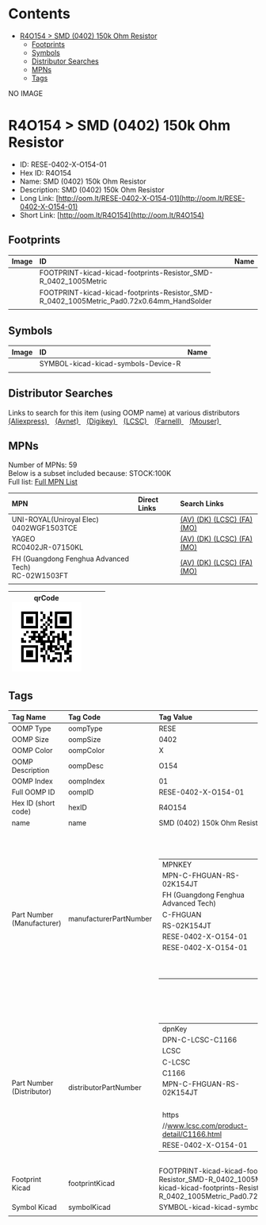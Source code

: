 



Contents
========

* [R4O154 > SMD (0402) 150k Ohm Resistor](#r4o154--smd-0402-150k-ohm-resistor)
	* [Footprints](#footprints)
	* [Symbols](#symbols)
	* [Distributor Searches](#distributor-searches)
	* [MPNs](#mpns)
	* [Tags](#tags)
  
NO IMAGE  
# R4O154 > SMD (0402) 150k Ohm Resistor

- ID: RESE-0402-X-O154-01
- Hex ID: R4O154
- Name: SMD (0402) 150k Ohm Resistor
- Description: SMD (0402) 150k Ohm Resistor
- Long Link: [http://oom.lt/RESE-0402-X-O154-01](http://oom.lt/RESE-0402-X-O154-01)
- Short Link: [http://oom.lt/R4O154](http://oom.lt/R4O154)

## Footprints
  

|Image|ID|Name|
| :--- | :--- | :--- |
||FOOTPRINT-kicad-kicad-footprints-Resistor_SMD-R_0402_1005Metric||
||FOOTPRINT-kicad-kicad-footprints-Resistor_SMD-R_0402_1005Metric_Pad0.72x0.64mm_HandSolder||
||||

## Symbols
  

|Image|ID|Name|
| :--- | :--- | :--- |
|![]()|SYMBOL-kicad-kicad-symbols-Device-R||
||||

## Distributor Searches
  
Links to search for this item (using OOMP name) at various distributors  
[(Aliexpress) ](https://www.aliexpress.com/wholesale?SearchText=1117SMD+0402+150k+Ohm+Resistor)&nbsp;&nbsp;&nbsp;[(Avnet) ](https://www.avnet.com/shop/us/search/SMD+0402+150k+Ohm+Resistor)&nbsp;&nbsp;&nbsp;[(Digikey) ](https://www.digikey.co.uk/en/products/result?s=SMD+0402+150k+Ohm+Resistor)&nbsp;&nbsp;&nbsp;[(LCSC) ](https://www.lcsc.com/search?q=SMD+0402+150k+Ohm+Resistor)&nbsp;&nbsp;&nbsp;[(Farnell) ](https://uk.farnell.com/search?st=SMD+0402+150k+Ohm+Resistor)&nbsp;&nbsp;&nbsp;[(Mouser) ](https://www.mouser.com/c/?q=SMD+0402+150k+Ohm+Resistor)&nbsp;&nbsp;&nbsp;
## MPNs
  
Number of MPNs: 59<br>Below is a subset included because: STOCK:100K <br>Full list: [Full MPN List](MPNLIST.md)  

|MPN|Direct Links|Search Links|
| :--- | :--- | :--- |
|UNI-ROYAL(Uniroyal Elec)<br>0402WGF1503TCE||[(AV) ](https://www.avnet.com/shop/us/search/0402WGF1503TCE)[(DK) ](https://www.digikey.co.uk/products/en?keywords=0402WGF1503TCE)[(LCSC) ](https://www.lcsc.com/search?q=0402WGF1503TCE)[(FA) ](https://uk.farnell.com/search?st=0402WGF1503TCE)[(MO) ](https://www.mouser.com/c/?q=0402WGF1503TCE)|
|YAGEO<br>RC0402JR-07150KL||[(AV) ](https://www.avnet.com/shop/us/search/RC0402JR-07150KL)[(DK) ](https://www.digikey.co.uk/products/en?keywords=RC0402JR-07150KL)[(LCSC) ](https://www.lcsc.com/search?q=RC0402JR-07150KL)[(FA) ](https://uk.farnell.com/search?st=RC0402JR-07150KL)[(MO) ](https://www.mouser.com/c/?q=RC0402JR-07150KL)|
|FH (Guangdong Fenghua Advanced Tech)<br>RC-02W1503FT||[(AV) ](https://www.avnet.com/shop/us/search/RC-02W1503FT)[(DK) ](https://www.digikey.co.uk/products/en?keywords=RC-02W1503FT)[(LCSC) ](https://www.lcsc.com/search?q=RC-02W1503FT)[(FA) ](https://uk.farnell.com/search?st=RC-02W1503FT)[(MO) ](https://www.mouser.com/c/?q=RC-02W1503FT)|
||||
  

|qrCode<br>[![](https://raw.githubusercontent.com/oomlout/oomlout_OOMP_parts_V2/main/RESE/0402/X/O154/01/qrCode_140.png)](https://github.com/oomlout/oomlout_OOMP_parts_V2/tree/main/RESE/0402/X/O154/01/qrCode.png)||||
| :---: | :---: | :---: | :---: |

## Tags
  

|Tag Name|Tag Code|Tag Value|
| :--- | :--- | :--- |
|OOMP Type|oompType|RESE|
|OOMP Size|oompSize|0402|
|OOMP Color|oompColor|X|
|OOMP Description|oompDesc|O154|
|OOMP Index|oompIndex|01|
|Full OOMP ID|oompID|RESE-0402-X-O154-01|
|Hex ID (short code)|hexID|R4O154|
|name|name|SMD (0402) 150k Ohm Resistor|
|Part Number (Manufacturer)|manufacturerPartNumber|<table><tr><td>MPNKEY</td></tr><tr><td> MPN-C-FHGUAN-RS-02K154JT</td><td> MANUFACTURER</td></tr><tr><td> FH (Guangdong Fenghua Advanced Tech)</td><td> MANUCODE</td></tr><tr><td> C-FHGUAN</td><td> MPN</td></tr><tr><td> RS-02K154JT</td><td> OOMPIDPARTIAL</td></tr><tr><td> RESE-0402-X-O154-01</td><td> OOMPID</td></tr><tr><td> RESE-0402-X-O154-01</td><td> LINK</td></tr><tr><td> </td><td> DESCRIPTION</td></tr><tr><td> </td><td> TAGS</td></tr><tr><td> </td></tr></table></td><td> <table><tr><td>MPNKEY</td></tr><tr><td> MPN-C-UNIROY-0402WGJ0154TCE</td><td> MANUFACTURER</td></tr><tr><td> UNI-ROYAL(Uniroyal Elec)</td><td> MANUCODE</td></tr><tr><td> C-UNIROY</td><td> MPN</td></tr><tr><td> 0402WGJ0154TCE</td><td> OOMPIDPARTIAL</td></tr><tr><td> RESE-0402-X-O154-01</td><td> OOMPID</td></tr><tr><td> RESE-0402-X-O154-01</td><td> LINK</td></tr><tr><td> </td><td> DESCRIPTION</td></tr><tr><td> </td><td> TAGS</td></tr><tr><td> STOCK</td></tr><tr><td>1K</td></tr></table></td><td> <table><tr><td>MPNKEY</td></tr><tr><td> MPN-C-UNIROY-0402WGF1503TCE</td><td> MANUFACTURER</td></tr><tr><td> UNI-ROYAL(Uniroyal Elec)</td><td> MANUCODE</td></tr><tr><td> C-UNIROY</td><td> MPN</td></tr><tr><td> 0402WGF1503TCE</td><td> OOMPIDPARTIAL</td></tr><tr><td> RESE-0402-X-O154-01</td><td> OOMPID</td></tr><tr><td> RESE-0402-X-O154-01</td><td> LINK</td></tr><tr><td> </td><td> DESCRIPTION</td></tr><tr><td> </td><td> TAGS</td></tr><tr><td> STOCK</td></tr><tr><td>100K</td></tr></table></td><td> <table><tr><td>MPNKEY</td></tr><tr><td> MPN-C-YAGEO-RC0402FR-07150KL</td><td> MANUFACTURER</td></tr><tr><td> YAGEO</td><td> MANUCODE</td></tr><tr><td> C-YAGEO</td><td> MPN</td></tr><tr><td> RC0402FR-07150KL</td><td> OOMPIDPARTIAL</td></tr><tr><td> RESE-0402-X-O154-01</td><td> OOMPID</td></tr><tr><td> RESE-0402-X-O154-01</td><td> LINK</td></tr><tr><td> </td><td> DESCRIPTION</td></tr><tr><td> </td><td> TAGS</td></tr><tr><td> STOCK</td></tr><tr><td>10K</td></tr></table></td><td> <table><tr><td>MPNKEY</td></tr><tr><td> MPN-C-LIZELE-CR0402FF1503G</td><td> MANUFACTURER</td></tr><tr><td> LIZ Elec</td><td> MANUCODE</td></tr><tr><td> C-LIZELE</td><td> MPN</td></tr><tr><td> CR0402FF1503G</td><td> OOMPIDPARTIAL</td></tr><tr><td> RESE-0402-X-O154-01</td><td> OOMPID</td></tr><tr><td> RESE-0402-X-O154-01</td><td> LINK</td></tr><tr><td> </td><td> DESCRIPTION</td></tr><tr><td> </td><td> TAGS</td></tr><tr><td> STOCK</td></tr><tr><td>1K</td></tr></table></td><td> <table><tr><td>MPNKEY</td></tr><tr><td> MPN-C-LIZELE-CR0402JF0154G</td><td> MANUFACTURER</td></tr><tr><td> LIZ Elec</td><td> MANUCODE</td></tr><tr><td> C-LIZELE</td><td> MPN</td></tr><tr><td> CR0402JF0154G</td><td> OOMPIDPARTIAL</td></tr><tr><td> RESE-0402-X-O154-01</td><td> OOMPID</td></tr><tr><td> RESE-0402-X-O154-01</td><td> LINK</td></tr><tr><td> </td><td> DESCRIPTION</td></tr><tr><td> </td><td> TAGS</td></tr><tr><td> STOCK</td></tr><tr><td>1K</td></tr></table></td><td> <table><tr><td>MPNKEY</td></tr><tr><td> MPN-C-RALEC-RTT021503FTH</td><td> MANUFACTURER</td></tr><tr><td> RALEC</td><td> MANUCODE</td></tr><tr><td> C-RALEC</td><td> MPN</td></tr><tr><td> RTT021503FTH</td><td> OOMPIDPARTIAL</td></tr><tr><td> RESE-0402-X-O154-01</td><td> OOMPID</td></tr><tr><td> RESE-0402-X-O154-01</td><td> LINK</td></tr><tr><td> </td><td> DESCRIPTION</td></tr><tr><td> </td><td> TAGS</td></tr><tr><td> STOCK</td></tr><tr><td>10K</td></tr></table></td><td> <table><tr><td>MPNKEY</td></tr><tr><td> MPN-C-RALEC-RTT02154JTH</td><td> MANUFACTURER</td></tr><tr><td> RALEC</td><td> MANUCODE</td></tr><tr><td> C-RALEC</td><td> MPN</td></tr><tr><td> RTT02154JTH</td><td> OOMPIDPARTIAL</td></tr><tr><td> RESE-0402-X-O154-01</td><td> OOMPID</td></tr><tr><td> RESE-0402-X-O154-01</td><td> LINK</td></tr><tr><td> </td><td> DESCRIPTION</td></tr><tr><td> </td><td> TAGS</td></tr><tr><td> </td></tr></table></td><td> <table><tr><td>MPNKEY</td></tr><tr><td> MPN-C-KOASPE-RK73B1ETTP154J</td><td> MANUFACTURER</td></tr><tr><td> KOA Speer Elec</td><td> MANUCODE</td></tr><tr><td> C-KOASPE</td><td> MPN</td></tr><tr><td> RK73B1ETTP154J</td><td> OOMPIDPARTIAL</td></tr><tr><td> RESE-0402-X-O154-01</td><td> OOMPID</td></tr><tr><td> RESE-0402-X-O154-01</td><td> LINK</td></tr><tr><td> </td><td> DESCRIPTION</td></tr><tr><td> </td><td> TAGS</td></tr><tr><td> </td></tr></table></td><td> <table><tr><td>MPNKEY</td></tr><tr><td> MPN-C-YAGEO-RC0402JR-07150KL</td><td> MANUFACTURER</td></tr><tr><td> YAGEO</td><td> MANUCODE</td></tr><tr><td> C-YAGEO</td><td> MPN</td></tr><tr><td> RC0402JR-07150KL</td><td> OOMPIDPARTIAL</td></tr><tr><td> RESE-0402-X-O154-01</td><td> OOMPID</td></tr><tr><td> RESE-0402-X-O154-01</td><td> LINK</td></tr><tr><td> </td><td> DESCRIPTION</td></tr><tr><td> </td><td> TAGS</td></tr><tr><td> STOCK</td></tr><tr><td>100K</td></tr></table></td><td> <table><tr><td>MPNKEY</td></tr><tr><td> MPN-C-YAGEO-AC0402FR-07150KL</td><td> MANUFACTURER</td></tr><tr><td> YAGEO</td><td> MANUCODE</td></tr><tr><td> C-YAGEO</td><td> MPN</td></tr><tr><td> AC0402FR-07150KL</td><td> OOMPIDPARTIAL</td></tr><tr><td> RESE-0402-X-O154-01</td><td> OOMPID</td></tr><tr><td> RESE-0402-X-O154-01</td><td> LINK</td></tr><tr><td> </td><td> DESCRIPTION</td></tr><tr><td> </td><td> TAGS</td></tr><tr><td> STOCK</td></tr><tr><td>10K</td></tr></table></td><td> <table><tr><td>MPNKEY</td></tr><tr><td> MPN-C-YAGEO-AF0402FR-07150KL</td><td> MANUFACTURER</td></tr><tr><td> YAGEO</td><td> MANUCODE</td></tr><tr><td> C-YAGEO</td><td> MPN</td></tr><tr><td> AF0402FR-07150KL</td><td> OOMPIDPARTIAL</td></tr><tr><td> RESE-0402-X-O154-01</td><td> OOMPID</td></tr><tr><td> RESE-0402-X-O154-01</td><td> LINK</td></tr><tr><td> </td><td> DESCRIPTION</td></tr><tr><td> </td><td> TAGS</td></tr><tr><td> STOCK</td></tr><tr><td>10K</td></tr></table></td><td> <table><tr><td>MPNKEY</td></tr><tr><td> MPN-C-YAGEO-AC0402JR-07150KL</td><td> MANUFACTURER</td></tr><tr><td> YAGEO</td><td> MANUCODE</td></tr><tr><td> C-YAGEO</td><td> MPN</td></tr><tr><td> AC0402JR-07150KL</td><td> OOMPIDPARTIAL</td></tr><tr><td> RESE-0402-X-O154-01</td><td> OOMPID</td></tr><tr><td> RESE-0402-X-O154-01</td><td> LINK</td></tr><tr><td> </td><td> DESCRIPTION</td></tr><tr><td> </td><td> TAGS</td></tr><tr><td> STOCK</td></tr><tr><td>1K</td></tr></table></td><td> <table><tr><td>MPNKEY</td></tr><tr><td> MPN-C-KOASPE-RK73H1ETTP1503F</td><td> MANUFACTURER</td></tr><tr><td> KOA Speer Elec</td><td> MANUCODE</td></tr><tr><td> C-KOASPE</td><td> MPN</td></tr><tr><td> RK73H1ETTP1503F</td><td> OOMPIDPARTIAL</td></tr><tr><td> RESE-0402-X-O154-01</td><td> OOMPID</td></tr><tr><td> RESE-0402-X-O154-01</td><td> LINK</td></tr><tr><td> </td><td> DESCRIPTION</td></tr><tr><td> </td><td> TAGS</td></tr><tr><td> </td></tr></table></td><td> <table><tr><td>MPNKEY</td></tr><tr><td> MPN-C-TAITEC-RM04JTN154</td><td> MANUFACTURER</td></tr><tr><td> TA-I Tech</td><td> MANUCODE</td></tr><tr><td> C-TAITEC</td><td> MPN</td></tr><tr><td> RM04JTN154</td><td> OOMPIDPARTIAL</td></tr><tr><td> RESE-0402-X-O154-01</td><td> OOMPID</td></tr><tr><td> RESE-0402-X-O154-01</td><td> LINK</td></tr><tr><td> </td><td> DESCRIPTION</td></tr><tr><td> </td><td> TAGS</td></tr><tr><td> </td></tr></table></td><td> <table><tr><td>MPNKEY</td></tr><tr><td> MPN-C-WALSIN-WR04X1503FTL</td><td> MANUFACTURER</td></tr><tr><td> Walsin Tech Corp</td><td> MANUCODE</td></tr><tr><td> C-WALSIN</td><td> MPN</td></tr><tr><td> WR04X1503FTL</td><td> OOMPIDPARTIAL</td></tr><tr><td> RESE-0402-X-O154-01</td><td> OOMPID</td></tr><tr><td> RESE-0402-X-O154-01</td><td> LINK</td></tr><tr><td> </td><td> DESCRIPTION</td></tr><tr><td> </td><td> TAGS</td></tr><tr><td> STOCK</td></tr><tr><td>1K</td></tr></table></td><td> <table><tr><td>MPNKEY</td></tr><tr><td> MPN-C-HKRHON-RCT02150KJLF</td><td> MANUFACTURER</td></tr><tr><td> HKR(Hong Kong Resistors)</td><td> MANUCODE</td></tr><tr><td> C-HKRHON</td><td> MPN</td></tr><tr><td> RCT02150KJLF</td><td> OOMPIDPARTIAL</td></tr><tr><td> RESE-0402-X-O154-01</td><td> OOMPID</td></tr><tr><td> RESE-0402-X-O154-01</td><td> LINK</td></tr><tr><td> </td><td> DESCRIPTION</td></tr><tr><td> </td><td> TAGS</td></tr><tr><td> STOCK</td></tr><tr><td>10K</td></tr></table></td><td> <table><tr><td>MPNKEY</td></tr><tr><td> MPN-C-EVEROH-QR0402J150KQ10Z</td><td> MANUFACTURER</td></tr><tr><td> Ever Ohms Tech</td><td> MANUCODE</td></tr><tr><td> C-EVEROH</td><td> MPN</td></tr><tr><td> QR0402J150KQ10Z</td><td> OOMPIDPARTIAL</td></tr><tr><td> RESE-0402-X-O154-01</td><td> OOMPID</td></tr><tr><td> RESE-0402-X-O154-01</td><td> LINK</td></tr><tr><td> </td><td> DESCRIPTION</td></tr><tr><td> </td><td> TAGS</td></tr><tr><td> STOCK</td></tr><tr><td>1K</td></tr></table></td><td> <table><tr><td>MPNKEY</td></tr><tr><td> MPN-C-BOURNS-CR0402-JW-154GLF</td><td> MANUFACTURER</td></tr><tr><td> BOURNS</td><td> MANUCODE</td></tr><tr><td> C-BOURNS</td><td> MPN</td></tr><tr><td> CR0402-JW-154GLF</td><td> OOMPIDPARTIAL</td></tr><tr><td> RESE-0402-X-O154-01</td><td> OOMPID</td></tr><tr><td> RESE-0402-X-O154-01</td><td> LINK</td></tr><tr><td> </td><td> DESCRIPTION</td></tr><tr><td> </td><td> TAGS</td></tr><tr><td> </td></tr></table></td><td> <table><tr><td>MPNKEY</td></tr><tr><td> MPN-C-TAITEC-RMS04FT1503</td><td> MANUFACTURER</td></tr><tr><td> TA-I Tech</td><td> MANUCODE</td></tr><tr><td> C-TAITEC</td><td> MPN</td></tr><tr><td> RMS04FT1503</td><td> OOMPIDPARTIAL</td></tr><tr><td> RESE-0402-X-O154-01</td><td> OOMPID</td></tr><tr><td> RESE-0402-X-O154-01</td><td> LINK</td></tr><tr><td> </td><td> DESCRIPTION</td></tr><tr><td> </td><td> TAGS</td></tr><tr><td> STOCK</td></tr><tr><td>10K</td></tr></table></td><td> <table><tr><td>MPNKEY</td></tr><tr><td> MPN-C-ROHMSE-MCR01MZPF1503</td><td> MANUFACTURER</td></tr><tr><td> ROHM Semicon</td><td> MANUCODE</td></tr><tr><td> C-ROHMSE</td><td> MPN</td></tr><tr><td> MCR01MZPF1503</td><td> OOMPIDPARTIAL</td></tr><tr><td> RESE-0402-X-O154-01</td><td> OOMPID</td></tr><tr><td> RESE-0402-X-O154-01</td><td> LINK</td></tr><tr><td> </td><td> DESCRIPTION</td></tr><tr><td> </td><td> TAGS</td></tr><tr><td> </td></tr></table></td><td> <table><tr><td>MPNKEY</td></tr><tr><td> MPN-C-FHGUAN-RC-02W154JT</td><td> MANUFACTURER</td></tr><tr><td> FH (Guangdong Fenghua Advanced Tech)</td><td> MANUCODE</td></tr><tr><td> C-FHGUAN</td><td> MPN</td></tr><tr><td> RC-02W154JT</td><td> OOMPIDPARTIAL</td></tr><tr><td> RESE-0402-X-O154-01</td><td> OOMPID</td></tr><tr><td> RESE-0402-X-O154-01</td><td> LINK</td></tr><tr><td> </td><td> DESCRIPTION</td></tr><tr><td> </td><td> TAGS</td></tr><tr><td> STOCK</td></tr><tr><td>1K</td></tr></table></td><td> <table><tr><td>MPNKEY</td></tr><tr><td> MPN-C-VIKING-ARG02FTC1503</td><td> MANUFACTURER</td></tr><tr><td> Viking Tech</td><td> MANUCODE</td></tr><tr><td> C-VIKING</td><td> MPN</td></tr><tr><td> ARG02FTC1503</td><td> OOMPIDPARTIAL</td></tr><tr><td> RESE-0402-X-O154-01</td><td> OOMPID</td></tr><tr><td> RESE-0402-X-O154-01</td><td> LINK</td></tr><tr><td> </td><td> DESCRIPTION</td></tr><tr><td> </td><td> TAGS</td></tr><tr><td> STOCK</td></tr><tr><td>1K</td></tr></table></td><td> <table><tr><td>MPNKEY</td></tr><tr><td> MPN-C-FHGUAN-RC-02W1503FT</td><td> MANUFACTURER</td></tr><tr><td> FH (Guangdong Fenghua Advanced Tech)</td><td> MANUCODE</td></tr><tr><td> C-FHGUAN</td><td> MPN</td></tr><tr><td> RC-02W1503FT</td><td> OOMPIDPARTIAL</td></tr><tr><td> RESE-0402-X-O154-01</td><td> OOMPID</td></tr><tr><td> RESE-0402-X-O154-01</td><td> LINK</td></tr><tr><td> </td><td> DESCRIPTION</td></tr><tr><td> </td><td> TAGS</td></tr><tr><td> STOCK</td></tr><tr><td>100K</td></tr></table></td><td> <table><tr><td>MPNKEY</td></tr><tr><td> MPN-C-FHGUAN-RC-02K154JT</td><td> MANUFACTURER</td></tr><tr><td> FH (Guangdong Fenghua Advanced Tech)</td><td> MANUCODE</td></tr><tr><td> C-FHGUAN</td><td> MPN</td></tr><tr><td> RC-02K154JT</td><td> OOMPIDPARTIAL</td></tr><tr><td> RESE-0402-X-O154-01</td><td> OOMPID</td></tr><tr><td> RESE-0402-X-O154-01</td><td> LINK</td></tr><tr><td> </td><td> DESCRIPTION</td></tr><tr><td> </td><td> TAGS</td></tr><tr><td> </td></tr></table></td><td> <table><tr><td>MPNKEY</td></tr><tr><td> MPN-C-VIKING-AR02DTD1503</td><td> MANUFACTURER</td></tr><tr><td> Viking Tech</td><td> MANUCODE</td></tr><tr><td> C-VIKING</td><td> MPN</td></tr><tr><td> AR02DTD1503</td><td> OOMPIDPARTIAL</td></tr><tr><td> RESE-0402-X-O154-01</td><td> OOMPID</td></tr><tr><td> RESE-0402-X-O154-01</td><td> LINK</td></tr><tr><td> </td><td> DESCRIPTION</td></tr><tr><td> </td><td> TAGS</td></tr><tr><td> </td></tr></table></td><td> <table><tr><td>MPNKEY</td></tr><tr><td> MPN-C-VIKING-AR02DTC1503</td><td> MANUFACTURER</td></tr><tr><td> Viking Tech</td><td> MANUCODE</td></tr><tr><td> C-VIKING</td><td> MPN</td></tr><tr><td> AR02DTC1503</td><td> OOMPIDPARTIAL</td></tr><tr><td> RESE-0402-X-O154-01</td><td> OOMPID</td></tr><tr><td> RESE-0402-X-O154-01</td><td> LINK</td></tr><tr><td> </td><td> DESCRIPTION</td></tr><tr><td> </td><td> TAGS</td></tr><tr><td> STOCK</td></tr><tr><td>1K</td></tr></table></td><td> <table><tr><td>MPNKEY</td></tr><tr><td> MPN-C-VIKING-AR02BTD1503</td><td> MANUFACTURER</td></tr><tr><td> Viking Tech</td><td> MANUCODE</td></tr><tr><td> C-VIKING</td><td> MPN</td></tr><tr><td> AR02BTD1503</td><td> OOMPIDPARTIAL</td></tr><tr><td> RESE-0402-X-O154-01</td><td> OOMPID</td></tr><tr><td> RESE-0402-X-O154-01</td><td> LINK</td></tr><tr><td> </td><td> DESCRIPTION</td></tr><tr><td> </td><td> TAGS</td></tr><tr><td> </td></tr></table></td><td> <table><tr><td>MPNKEY</td></tr><tr><td> MPN-C-VIKING-AR02BTC1503</td><td> MANUFACTURER</td></tr><tr><td> Viking Tech</td><td> MANUCODE</td></tr><tr><td> C-VIKING</td><td> MPN</td></tr><tr><td> AR02BTC1503</td><td> OOMPIDPARTIAL</td></tr><tr><td> RESE-0402-X-O154-01</td><td> OOMPID</td></tr><tr><td> RESE-0402-X-O154-01</td><td> LINK</td></tr><tr><td> </td><td> DESCRIPTION</td></tr><tr><td> </td><td> TAGS</td></tr><tr><td> STOCK</td></tr><tr><td>1K</td></tr></table></td><td> <table><tr><td>MPNKEY</td></tr><tr><td> MPN-C-KAMAYA-RMC10-154JTH</td><td> MANUFACTURER</td></tr><tr><td> KAMAYA</td><td> MANUCODE</td></tr><tr><td> C-KAMAYA</td><td> MPN</td></tr><tr><td> RMC10-154JTH</td><td> OOMPIDPARTIAL</td></tr><tr><td> RESE-0402-X-O154-01</td><td> OOMPID</td></tr><tr><td> RESE-0402-X-O154-01</td><td> LINK</td></tr><tr><td> </td><td> DESCRIPTION</td></tr><tr><td> </td><td> TAGS</td></tr><tr><td> </td></tr></table></td><td> <table><tr><td>MPNKEY</td></tr><tr><td> MPN-C-TYOHM-RMC0402150K1%N</td><td> MANUFACTURER</td></tr><tr><td> TyoHM</td><td> MANUCODE</td></tr><tr><td> C-TYOHM</td><td> MPN</td></tr><tr><td> RMC0402150K1%N</td><td> OOMPIDPARTIAL</td></tr><tr><td> RESE-0402-X-O154-01</td><td> OOMPID</td></tr><tr><td> RESE-0402-X-O154-01</td><td> LINK</td></tr><tr><td> </td><td> DESCRIPTION</td></tr><tr><td> </td><td> TAGS</td></tr><tr><td> STOCK</td></tr><tr><td>1K</td></tr></table></td><td> <table><tr><td>MPNKEY</td></tr><tr><td> MPN-C-YAGEO-RC0402DR-07150KL</td><td> MANUFACTURER</td></tr><tr><td> YAGEO</td><td> MANUCODE</td></tr><tr><td> C-YAGEO</td><td> MPN</td></tr><tr><td> RC0402DR-07150KL</td><td> OOMPIDPARTIAL</td></tr><tr><td> RESE-0402-X-O154-01</td><td> OOMPID</td></tr><tr><td> RESE-0402-X-O154-01</td><td> LINK</td></tr><tr><td> </td><td> DESCRIPTION</td></tr><tr><td> </td><td> TAGS</td></tr><tr><td> </td></tr></table></td><td> <table><tr><td>MPNKEY</td></tr><tr><td> MPN-C-RESIST-AECR0402F150KK9</td><td> MANUFACTURER</td></tr><tr><td> Resistor.Today</td><td> MANUCODE</td></tr><tr><td> C-RESIST</td><td> MPN</td></tr><tr><td> AECR0402F150KK9</td><td> OOMPIDPARTIAL</td></tr><tr><td> RESE-0402-X-O154-01</td><td> OOMPID</td></tr><tr><td> RESE-0402-X-O154-01</td><td> LINK</td></tr><tr><td> </td><td> DESCRIPTION</td></tr><tr><td> </td><td> TAGS</td></tr><tr><td> STOCK</td></tr><tr><td>1K</td></tr></table></td><td> <table><tr><td>MPNKEY</td></tr><tr><td> MPN-C-TAITEC-RM04FTN1503</td><td> MANUFACTURER</td></tr><tr><td> TA-I Tech</td><td> MANUCODE</td></tr><tr><td> C-TAITEC</td><td> MPN</td></tr><tr><td> RM04FTN1503</td><td> OOMPIDPARTIAL</td></tr><tr><td> RESE-0402-X-O154-01</td><td> OOMPID</td></tr><tr><td> RESE-0402-X-O154-01</td><td> LINK</td></tr><tr><td> </td><td> DESCRIPTION</td></tr><tr><td> </td><td> TAGS</td></tr><tr><td> STOCK</td></tr><tr><td>10K</td></tr></table></td><td> <table><tr><td>MPNKEY</td></tr><tr><td> MPN-C-RESIST-HPCR0402F150KK9</td><td> MANUFACTURER</td></tr><tr><td> Resistor.Today</td><td> MANUCODE</td></tr><tr><td> C-RESIST</td><td> MPN</td></tr><tr><td> HPCR0402F150KK9</td><td> OOMPIDPARTIAL</td></tr><tr><td> RESE-0402-X-O154-01</td><td> OOMPID</td></tr><tr><td> RESE-0402-X-O154-01</td><td> LINK</td></tr><tr><td> </td><td> DESCRIPTION</td></tr><tr><td> </td><td> TAGS</td></tr><tr><td> STOCK</td></tr><tr><td>1K</td></tr></table></td><td> <table><tr><td>MPNKEY</td></tr><tr><td> MPN-C-WALSIN-WR04X154JTL</td><td> MANUFACTURER</td></tr><tr><td> Walsin Tech Corp</td><td> MANUCODE</td></tr><tr><td> C-WALSIN</td><td> MPN</td></tr><tr><td> WR04X154JTL</td><td> OOMPIDPARTIAL</td></tr><tr><td> RESE-0402-X-O154-01</td><td> OOMPID</td></tr><tr><td> RESE-0402-X-O154-01</td><td> LINK</td></tr><tr><td> </td><td> DESCRIPTION</td></tr><tr><td> </td><td> TAGS</td></tr><tr><td> STOCK</td></tr><tr><td>10K</td></tr></table></td><td> <table><tr><td>MPNKEY</td></tr><tr><td> MPN-C-PANASO-ERJ2GEJ154X</td><td> MANUFACTURER</td></tr><tr><td> PANASONIC</td><td> MANUCODE</td></tr><tr><td> C-PANASO</td><td> MPN</td></tr><tr><td> ERJ2GEJ154X</td><td> OOMPIDPARTIAL</td></tr><tr><td> RESE-0402-X-O154-01</td><td> OOMPID</td></tr><tr><td> RESE-0402-X-O154-01</td><td> LINK</td></tr><tr><td> </td><td> DESCRIPTION</td></tr><tr><td> </td><td> TAGS</td></tr><tr><td> STOCK</td></tr><tr><td>1K</td></tr></table></td><td> <table><tr><td>MPNKEY</td></tr><tr><td> MPN-C-UNIROY-0402WGD1503TCE</td><td> MANUFACTURER</td></tr><tr><td> UNI-ROYAL(Uniroyal Elec)</td><td> MANUCODE</td></tr><tr><td> C-UNIROY</td><td> MPN</td></tr><tr><td> 0402WGD1503TCE</td><td> OOMPIDPARTIAL</td></tr><tr><td> RESE-0402-X-O154-01</td><td> OOMPID</td></tr><tr><td> RESE-0402-X-O154-01</td><td> LINK</td></tr><tr><td> </td><td> DESCRIPTION</td></tr><tr><td> </td><td> TAGS</td></tr><tr><td> STOCK</td></tr><tr><td>1K</td></tr></table></td><td> <table><tr><td>MPNKEY</td></tr><tr><td> MPN-C-VIKING-CR-02FL6--150K</td><td> MANUFACTURER</td></tr><tr><td> Viking Tech</td><td> MANUCODE</td></tr><tr><td> C-VIKING</td><td> MPN</td></tr><tr><td> CR-02FL6--150K</td><td> OOMPIDPARTIAL</td></tr><tr><td> RESE-0402-X-O154-01</td><td> OOMPID</td></tr><tr><td> RESE-0402-X-O154-01</td><td> LINK</td></tr><tr><td> </td><td> DESCRIPTION</td></tr><tr><td> </td><td> TAGS</td></tr><tr><td> STOCK</td></tr><tr><td>1K</td></tr></table></td><td> <table><tr><td>MPNKEY</td></tr><tr><td> MPN-C-VIKING-CR-02JL6--150K</td><td> MANUFACTURER</td></tr><tr><td> Viking Tech</td><td> MANUCODE</td></tr><tr><td> C-VIKING</td><td> MPN</td></tr><tr><td> CR-02JL6--150K</td><td> OOMPIDPARTIAL</td></tr><tr><td> RESE-0402-X-O154-01</td><td> OOMPID</td></tr><tr><td> RESE-0402-X-O154-01</td><td> LINK</td></tr><tr><td> </td><td> DESCRIPTION</td></tr><tr><td> </td><td> TAGS</td></tr><tr><td> STOCK</td></tr><tr><td>1K</td></tr></table></td><td> <table><tr><td>MPNKEY</td></tr><tr><td> MPN-C-PANASO-ERJ2RKF1503X</td><td> MANUFACTURER</td></tr><tr><td> PANASONIC</td><td> MANUCODE</td></tr><tr><td> C-PANASO</td><td> MPN</td></tr><tr><td> ERJ2RKF1503X</td><td> OOMPIDPARTIAL</td></tr><tr><td> RESE-0402-X-O154-01</td><td> OOMPID</td></tr><tr><td> RESE-0402-X-O154-01</td><td> LINK</td></tr><tr><td> </td><td> DESCRIPTION</td></tr><tr><td> </td><td> TAGS</td></tr><tr><td> STOCK</td></tr><tr><td>10K</td></tr></table></td><td> <table><tr><td>MPNKEY</td></tr><tr><td> MPN-C-VISHAY-CRCW0402150KFKED</td><td> MANUFACTURER</td></tr><tr><td> Vishay Intertech</td><td> MANUCODE</td></tr><tr><td> C-VISHAY</td><td> MPN</td></tr><tr><td> CRCW0402150KFKED</td><td> OOMPIDPARTIAL</td></tr><tr><td> RESE-0402-X-O154-01</td><td> OOMPID</td></tr><tr><td> RESE-0402-X-O154-01</td><td> LINK</td></tr><tr><td> </td><td> DESCRIPTION</td></tr><tr><td> </td><td> TAGS</td></tr><tr><td> </td></tr></table></td><td> <table><tr><td>MPNKEY</td></tr><tr><td> MPN-C-VISHAY-CRCW0402150KJNED</td><td> MANUFACTURER</td></tr><tr><td> Vishay Intertech</td><td> MANUCODE</td></tr><tr><td> C-VISHAY</td><td> MPN</td></tr><tr><td> CRCW0402150KJNED</td><td> OOMPIDPARTIAL</td></tr><tr><td> RESE-0402-X-O154-01</td><td> OOMPID</td></tr><tr><td> RESE-0402-X-O154-01</td><td> LINK</td></tr><tr><td> </td><td> DESCRIPTION</td></tr><tr><td> </td><td> TAGS</td></tr><tr><td> </td></tr></table></td><td> <table><tr><td>MPNKEY</td></tr><tr><td> MPN-C-PANASO-ERJPA2J154X</td><td> MANUFACTURER</td></tr><tr><td> PANASONIC</td><td> MANUCODE</td></tr><tr><td> C-PANASO</td><td> MPN</td></tr><tr><td> ERJPA2J154X</td><td> OOMPIDPARTIAL</td></tr><tr><td> RESE-0402-X-O154-01</td><td> OOMPID</td></tr><tr><td> RESE-0402-X-O154-01</td><td> LINK</td></tr><tr><td> </td><td> DESCRIPTION</td></tr><tr><td> </td><td> TAGS</td></tr><tr><td> </td></tr></table></td><td> <table><tr><td>MPNKEY</td></tr><tr><td> MPN-C-PANASO-ERJPA2F1503X</td><td> MANUFACTURER</td></tr><tr><td> PANASONIC</td><td> MANUCODE</td></tr><tr><td> C-PANASO</td><td> MPN</td></tr><tr><td> ERJPA2F1503X</td><td> OOMPIDPARTIAL</td></tr><tr><td> RESE-0402-X-O154-01</td><td> OOMPID</td></tr><tr><td> RESE-0402-X-O154-01</td><td> LINK</td></tr><tr><td> </td><td> DESCRIPTION</td></tr><tr><td> </td><td> TAGS</td></tr><tr><td> </td></tr></table></td><td> <table><tr><td>MPNKEY</td></tr><tr><td> MPN-C-RALEC-RTT021503BTH</td><td> MANUFACTURER</td></tr><tr><td> RALEC</td><td> MANUCODE</td></tr><tr><td> C-RALEC</td><td> MPN</td></tr><tr><td> RTT021503BTH</td><td> OOMPIDPARTIAL</td></tr><tr><td> RESE-0402-X-O154-01</td><td> OOMPID</td></tr><tr><td> RESE-0402-X-O154-01</td><td> LINK</td></tr><tr><td> </td><td> DESCRIPTION</td></tr><tr><td> </td><td> TAGS</td></tr><tr><td> </td></tr></table></td><td> <table><tr><td>MPNKEY</td></tr><tr><td> MPN-C-YAGEO-RT0402BRD07150KL</td><td> MANUFACTURER</td></tr><tr><td> YAGEO</td><td> MANUCODE</td></tr><tr><td> C-YAGEO</td><td> MPN</td></tr><tr><td> RT0402BRD07150KL</td><td> OOMPIDPARTIAL</td></tr><tr><td> RESE-0402-X-O154-01</td><td> OOMPID</td></tr><tr><td> RESE-0402-X-O154-01</td><td> LINK</td></tr><tr><td> </td><td> DESCRIPTION</td></tr><tr><td> </td><td> TAGS</td></tr><tr><td> </td></tr></table></td><td> <table><tr><td>MPNKEY</td></tr><tr><td> MPN-C-EVEROH-CR0402F150KQ10Z</td><td> MANUFACTURER</td></tr><tr><td> Ever Ohms Tech</td><td> MANUCODE</td></tr><tr><td> C-EVEROH</td><td> MPN</td></tr><tr><td> CR0402F150KQ10Z</td><td> OOMPIDPARTIAL</td></tr><tr><td> RESE-0402-X-O154-01</td><td> OOMPID</td></tr><tr><td> RESE-0402-X-O154-01</td><td> LINK</td></tr><tr><td> </td><td> DESCRIPTION</td></tr><tr><td> </td><td> TAGS</td></tr><tr><td> STOCK</td></tr><tr><td>1K</td></tr></table></td><td> <table><tr><td>MPNKEY</td></tr><tr><td> MPN-C-UNIROY-NQ02WGF1503TCE</td><td> MANUFACTURER</td></tr><tr><td> UNI-ROYAL(Uniroyal Elec)</td><td> MANUCODE</td></tr><tr><td> C-UNIROY</td><td> MPN</td></tr><tr><td> NQ02WGF1503TCE</td><td> OOMPIDPARTIAL</td></tr><tr><td> RESE-0402-X-O154-01</td><td> OOMPID</td></tr><tr><td> RESE-0402-X-O154-01</td><td> LINK</td></tr><tr><td> </td><td> DESCRIPTION</td></tr><tr><td> </td><td> TAGS</td></tr><tr><td> </td></tr></table></td><td> <table><tr><td>MPNKEY</td></tr><tr><td> MPN-C-TECONN-CPF0402B150KE1</td><td> MANUFACTURER</td></tr><tr><td> TE Connectivity</td><td> MANUCODE</td></tr><tr><td> C-TECONN</td><td> MPN</td></tr><tr><td> CPF0402B150KE1</td><td> OOMPIDPARTIAL</td></tr><tr><td> RESE-0402-X-O154-01</td><td> OOMPID</td></tr><tr><td> RESE-0402-X-O154-01</td><td> LINK</td></tr><tr><td> </td><td> DESCRIPTION</td></tr><tr><td> </td><td> TAGS</td></tr><tr><td> </td></tr></table></td><td> <table><tr><td>MPNKEY</td></tr><tr><td> MPN-C-TECONN-CRGCQ0402F150K</td><td> MANUFACTURER</td></tr><tr><td> TE Connectivity</td><td> MANUCODE</td></tr><tr><td> C-TECONN</td><td> MPN</td></tr><tr><td> CRGCQ0402F150K</td><td> OOMPIDPARTIAL</td></tr><tr><td> RESE-0402-X-O154-01</td><td> OOMPID</td></tr><tr><td> RESE-0402-X-O154-01</td><td> LINK</td></tr><tr><td> </td><td> DESCRIPTION</td></tr><tr><td> </td><td> TAGS</td></tr><tr><td> </td></tr></table></td><td> <table><tr><td>MPNKEY</td></tr><tr><td> MPN-C-VISHAY-CRCW0402150KFKEDC</td><td> MANUFACTURER</td></tr><tr><td> Vishay Intertech</td><td> MANUCODE</td></tr><tr><td> C-VISHAY</td><td> MPN</td></tr><tr><td> CRCW0402150KFKEDC</td><td> OOMPIDPARTIAL</td></tr><tr><td> RESE-0402-X-O154-01</td><td> OOMPID</td></tr><tr><td> RESE-0402-X-O154-01</td><td> LINK</td></tr><tr><td> </td><td> DESCRIPTION</td></tr><tr><td> </td><td> TAGS</td></tr><tr><td> </td></tr></table></td><td> <table><tr><td>MPNKEY</td></tr><tr><td> MPN-C-TECONN-CRGCQ0402J150K</td><td> MANUFACTURER</td></tr><tr><td> TE Connectivity</td><td> MANUCODE</td></tr><tr><td> C-TECONN</td><td> MPN</td></tr><tr><td> CRGCQ0402J150K</td><td> OOMPIDPARTIAL</td></tr><tr><td> RESE-0402-X-O154-01</td><td> OOMPID</td></tr><tr><td> RESE-0402-X-O154-01</td><td> LINK</td></tr><tr><td> </td><td> DESCRIPTION</td></tr><tr><td> </td><td> TAGS</td></tr><tr><td> </td></tr></table></td><td> <table><tr><td>MPNKEY</td></tr><tr><td> MPN-C-TECONN-CRGP0402F150K</td><td> MANUFACTURER</td></tr><tr><td> TE Connectivity</td><td> MANUCODE</td></tr><tr><td> C-TECONN</td><td> MPN</td></tr><tr><td> CRGP0402F150K</td><td> OOMPIDPARTIAL</td></tr><tr><td> RESE-0402-X-O154-01</td><td> OOMPID</td></tr><tr><td> RESE-0402-X-O154-01</td><td> LINK</td></tr><tr><td> </td><td> DESCRIPTION</td></tr><tr><td> </td><td> TAGS</td></tr><tr><td> </td></tr></table></td><td> <table><tr><td>MPNKEY</td></tr><tr><td> MPN-C-TECONN-RP73PF1E150KBTD</td><td> MANUFACTURER</td></tr><tr><td> TE Connectivity</td><td> MANUCODE</td></tr><tr><td> C-TECONN</td><td> MPN</td></tr><tr><td> RP73PF1E150KBTD</td><td> OOMPIDPARTIAL</td></tr><tr><td> RESE-0402-X-O154-01</td><td> OOMPID</td></tr><tr><td> RESE-0402-X-O154-01</td><td> LINK</td></tr><tr><td> </td><td> DESCRIPTION</td></tr><tr><td> </td><td> TAGS</td></tr><tr><td> </td></tr></table></td><td> <table><tr><td>MPNKEY</td></tr><tr><td> MPN-C-YAGEO-AA0402FR-07150KL</td><td> MANUFACTURER</td></tr><tr><td> YAGEO</td><td> MANUCODE</td></tr><tr><td> C-YAGEO</td><td> MPN</td></tr><tr><td> AA0402FR-07150KL</td><td> OOMPIDPARTIAL</td></tr><tr><td> RESE-0402-X-O154-01</td><td> OOMPID</td></tr><tr><td> RESE-0402-X-O154-01</td><td> LINK</td></tr><tr><td> </td><td> DESCRIPTION</td></tr><tr><td> </td><td> TAGS</td></tr><tr><td> </td></tr></table></td><td> <table><tr><td>MPNKEY</td></tr><tr><td> MPN-C-YAGEO-AF0402JR-07150KL</td><td> MANUFACTURER</td></tr><tr><td> YAGEO</td><td> MANUCODE</td></tr><tr><td> C-YAGEO</td><td> MPN</td></tr><tr><td> AF0402JR-07150KL</td><td> OOMPIDPARTIAL</td></tr><tr><td> RESE-0402-X-O154-01</td><td> OOMPID</td></tr><tr><td> RESE-0402-X-O154-01</td><td> LINK</td></tr><tr><td> </td><td> DESCRIPTION</td></tr><tr><td> </td><td> TAGS</td></tr><tr><td> </td></tr></table></td><td> <table><tr><td>MPNKEY</td></tr><tr><td> MPN-C-VISHAY-RCS0402150KFKED</td><td> MANUFACTURER</td></tr><tr><td> Vishay Intertech</td><td> MANUCODE</td></tr><tr><td> C-VISHAY</td><td> MPN</td></tr><tr><td> RCS0402150KFKED</td><td> OOMPIDPARTIAL</td></tr><tr><td> RESE-0402-X-O154-01</td><td> OOMPID</td></tr><tr><td> RESE-0402-X-O154-01</td><td> LINK</td></tr><tr><td> </td><td> DESCRIPTION</td></tr><tr><td> </td><td> TAGS</td></tr><tr><td> </td></tr></table></td><td> <table><tr><td>MPNKEY</td></tr><tr><td> MPN-C-TECONN-CRG0402F150K</td><td> MANUFACTURER</td></tr><tr><td> TE Connectivity</td><td> MANUCODE</td></tr><tr><td> C-TECONN</td><td> MPN</td></tr><tr><td> CRG0402F150K</td><td> OOMPIDPARTIAL</td></tr><tr><td> RESE-0402-X-O154-01</td><td> OOMPID</td></tr><tr><td> RESE-0402-X-O154-01</td><td> LINK</td></tr><tr><td> </td><td> DESCRIPTION</td></tr><tr><td> </td><td> TAGS</td></tr><tr><td> </td></tr></table>|
|Part Number (Distributor)|distributorPartNumber|<table><tr><td>dpnKey</td></tr><tr><td> DPN-C-LCSC-C1166</td><td> DISTRIBUTOR</td></tr><tr><td> LCSC</td><td> DISTRCODE</td></tr><tr><td> C-LCSC</td><td> DPN</td></tr><tr><td> C1166</td><td> MPN</td></tr><tr><td> MPN-C-FHGUAN-RS-02K154JT</td><td> TAGS</td></tr><tr><td> </td><td> LINK</td></tr><tr><td> https</td></tr><tr><td>//www.lcsc.com/product-detail/C1166.html</td><td> OOMPID</td></tr><tr><td> RESE-0402-X-O154-01</td></tr></table></td><td> <table><tr><td>dpnKey</td></tr><tr><td> DPN-C-LCSC-C25538</td><td> DISTRIBUTOR</td></tr><tr><td> LCSC</td><td> DISTRCODE</td></tr><tr><td> C-LCSC</td><td> DPN</td></tr><tr><td> C25538</td><td> MPN</td></tr><tr><td> MPN-C-UNIROY-0402WGJ0154TCE</td><td> TAGS</td></tr><tr><td> STOCK</td></tr><tr><td>1K</td><td> LINK</td></tr><tr><td> https</td></tr><tr><td>//www.lcsc.com/product-detail/C25538.html</td><td> OOMPID</td></tr><tr><td> RESE-0402-X-O154-01</td></tr></table></td><td> <table><tr><td>dpnKey</td></tr><tr><td> DPN-C-LCSC-C25755</td><td> DISTRIBUTOR</td></tr><tr><td> LCSC</td><td> DISTRCODE</td></tr><tr><td> C-LCSC</td><td> DPN</td></tr><tr><td> C25755</td><td> MPN</td></tr><tr><td> MPN-C-UNIROY-0402WGF1503TCE</td><td> TAGS</td></tr><tr><td> STOCK</td></tr><tr><td>100K</td><td> LINK</td></tr><tr><td> https</td></tr><tr><td>//www.lcsc.com/product-detail/C25755.html</td><td> OOMPID</td></tr><tr><td> RESE-0402-X-O154-01</td></tr></table></td><td> <table><tr><td>dpnKey</td></tr><tr><td> DPN-C-LCSC-C93947</td><td> DISTRIBUTOR</td></tr><tr><td> LCSC</td><td> DISTRCODE</td></tr><tr><td> C-LCSC</td><td> DPN</td></tr><tr><td> C93947</td><td> MPN</td></tr><tr><td> MPN-C-YAGEO-RC0402FR-07150KL</td><td> TAGS</td></tr><tr><td> STOCK</td></tr><tr><td>10K</td><td> LINK</td></tr><tr><td> https</td></tr><tr><td>//www.lcsc.com/product-detail/C93947.html</td><td> OOMPID</td></tr><tr><td> RESE-0402-X-O154-01</td></tr></table></td><td> <table><tr><td>dpnKey</td></tr><tr><td> DPN-C-LCSC-C100251</td><td> DISTRIBUTOR</td></tr><tr><td> LCSC</td><td> DISTRCODE</td></tr><tr><td> C-LCSC</td><td> DPN</td></tr><tr><td> C100251</td><td> MPN</td></tr><tr><td> MPN-C-LIZELE-CR0402FF1503G</td><td> TAGS</td></tr><tr><td> STOCK</td></tr><tr><td>1K</td><td> LINK</td></tr><tr><td> https</td></tr><tr><td>//www.lcsc.com/product-detail/C100251.html</td><td> OOMPID</td></tr><tr><td> RESE-0402-X-O154-01</td></tr></table></td><td> <table><tr><td>dpnKey</td></tr><tr><td> DPN-C-LCSC-C100592</td><td> DISTRIBUTOR</td></tr><tr><td> LCSC</td><td> DISTRCODE</td></tr><tr><td> C-LCSC</td><td> DPN</td></tr><tr><td> C100592</td><td> MPN</td></tr><tr><td> MPN-C-LIZELE-CR0402JF0154G</td><td> TAGS</td></tr><tr><td> STOCK</td></tr><tr><td>1K</td><td> LINK</td></tr><tr><td> https</td></tr><tr><td>//www.lcsc.com/product-detail/C100592.html</td><td> OOMPID</td></tr><tr><td> RESE-0402-X-O154-01</td></tr></table></td><td> <table><tr><td>dpnKey</td></tr><tr><td> DPN-C-LCSC-C102813</td><td> DISTRIBUTOR</td></tr><tr><td> LCSC</td><td> DISTRCODE</td></tr><tr><td> C-LCSC</td><td> DPN</td></tr><tr><td> C102813</td><td> MPN</td></tr><tr><td> MPN-C-RALEC-RTT021503FTH</td><td> TAGS</td></tr><tr><td> STOCK</td></tr><tr><td>10K</td><td> LINK</td></tr><tr><td> https</td></tr><tr><td>//www.lcsc.com/product-detail/C102813.html</td><td> OOMPID</td></tr><tr><td> RESE-0402-X-O154-01</td></tr></table></td><td> <table><tr><td>dpnKey</td></tr><tr><td> DPN-C-LCSC-C102821</td><td> DISTRIBUTOR</td></tr><tr><td> LCSC</td><td> DISTRCODE</td></tr><tr><td> C-LCSC</td><td> DPN</td></tr><tr><td> C102821</td><td> MPN</td></tr><tr><td> MPN-C-RALEC-RTT02154JTH</td><td> TAGS</td></tr><tr><td> </td><td> LINK</td></tr><tr><td> https</td></tr><tr><td>//www.lcsc.com/product-detail/C102821.html</td><td> OOMPID</td></tr><tr><td> RESE-0402-X-O154-01</td></tr></table></td><td> <table><tr><td>dpnKey</td></tr><tr><td> DPN-C-LCSC-C131515</td><td> DISTRIBUTOR</td></tr><tr><td> LCSC</td><td> DISTRCODE</td></tr><tr><td> C-LCSC</td><td> DPN</td></tr><tr><td> C131515</td><td> MPN</td></tr><tr><td> MPN-C-KOASPE-RK73B1ETTP154J</td><td> TAGS</td></tr><tr><td> </td><td> LINK</td></tr><tr><td> https</td></tr><tr><td>//www.lcsc.com/product-detail/C131515.html</td><td> OOMPID</td></tr><tr><td> RESE-0402-X-O154-01</td></tr></table></td><td> <table><tr><td>dpnKey</td></tr><tr><td> DPN-C-LCSC-C137919</td><td> DISTRIBUTOR</td></tr><tr><td> LCSC</td><td> DISTRCODE</td></tr><tr><td> C-LCSC</td><td> DPN</td></tr><tr><td> C137919</td><td> MPN</td></tr><tr><td> MPN-C-YAGEO-RC0402JR-07150KL</td><td> TAGS</td></tr><tr><td> STOCK</td></tr><tr><td>100K</td><td> LINK</td></tr><tr><td> https</td></tr><tr><td>//www.lcsc.com/product-detail/C137919.html</td><td> OOMPID</td></tr><tr><td> RESE-0402-X-O154-01</td></tr></table></td><td> <table><tr><td>dpnKey</td></tr><tr><td> DPN-C-LCSC-C138296</td><td> DISTRIBUTOR</td></tr><tr><td> LCSC</td><td> DISTRCODE</td></tr><tr><td> C-LCSC</td><td> DPN</td></tr><tr><td> C138296</td><td> MPN</td></tr><tr><td> MPN-C-YAGEO-AC0402FR-07150KL</td><td> TAGS</td></tr><tr><td> STOCK</td></tr><tr><td>10K</td><td> LINK</td></tr><tr><td> https</td></tr><tr><td>//www.lcsc.com/product-detail/C138296.html</td><td> OOMPID</td></tr><tr><td> RESE-0402-X-O154-01</td></tr></table></td><td> <table><tr><td>dpnKey</td></tr><tr><td> DPN-C-LCSC-C144033</td><td> DISTRIBUTOR</td></tr><tr><td> LCSC</td><td> DISTRCODE</td></tr><tr><td> C-LCSC</td><td> DPN</td></tr><tr><td> C144033</td><td> MPN</td></tr><tr><td> MPN-C-YAGEO-AF0402FR-07150KL</td><td> TAGS</td></tr><tr><td> STOCK</td></tr><tr><td>10K</td><td> LINK</td></tr><tr><td> https</td></tr><tr><td>//www.lcsc.com/product-detail/C144033.html</td><td> OOMPID</td></tr><tr><td> RESE-0402-X-O154-01</td></tr></table></td><td> <table><tr><td>dpnKey</td></tr><tr><td> DPN-C-LCSC-C144728</td><td> DISTRIBUTOR</td></tr><tr><td> LCSC</td><td> DISTRCODE</td></tr><tr><td> C-LCSC</td><td> DPN</td></tr><tr><td> C144728</td><td> MPN</td></tr><tr><td> MPN-C-YAGEO-AC0402JR-07150KL</td><td> TAGS</td></tr><tr><td> STOCK</td></tr><tr><td>1K</td><td> LINK</td></tr><tr><td> https</td></tr><tr><td>//www.lcsc.com/product-detail/C144728.html</td><td> OOMPID</td></tr><tr><td> RESE-0402-X-O154-01</td></tr></table></td><td> <table><tr><td>dpnKey</td></tr><tr><td> DPN-C-LCSC-C159955</td><td> DISTRIBUTOR</td></tr><tr><td> LCSC</td><td> DISTRCODE</td></tr><tr><td> C-LCSC</td><td> DPN</td></tr><tr><td> C159955</td><td> MPN</td></tr><tr><td> MPN-C-KOASPE-RK73H1ETTP1503F</td><td> TAGS</td></tr><tr><td> </td><td> LINK</td></tr><tr><td> https</td></tr><tr><td>//www.lcsc.com/product-detail/C159955.html</td><td> OOMPID</td></tr><tr><td> RESE-0402-X-O154-01</td></tr></table></td><td> <table><tr><td>dpnKey</td></tr><tr><td> DPN-C-LCSC-C162933</td><td> DISTRIBUTOR</td></tr><tr><td> LCSC</td><td> DISTRCODE</td></tr><tr><td> C-LCSC</td><td> DPN</td></tr><tr><td> C162933</td><td> MPN</td></tr><tr><td> MPN-C-TAITEC-RM04JTN154</td><td> TAGS</td></tr><tr><td> </td><td> LINK</td></tr><tr><td> https</td></tr><tr><td>//www.lcsc.com/product-detail/C162933.html</td><td> OOMPID</td></tr><tr><td> RESE-0402-X-O154-01</td></tr></table></td><td> <table><tr><td>dpnKey</td></tr><tr><td> DPN-C-LCSC-C168204</td><td> DISTRIBUTOR</td></tr><tr><td> LCSC</td><td> DISTRCODE</td></tr><tr><td> C-LCSC</td><td> DPN</td></tr><tr><td> C168204</td><td> MPN</td></tr><tr><td> MPN-C-WALSIN-WR04X1503FTL</td><td> TAGS</td></tr><tr><td> STOCK</td></tr><tr><td>1K</td><td> LINK</td></tr><tr><td> https</td></tr><tr><td>//www.lcsc.com/product-detail/C168204.html</td><td> OOMPID</td></tr><tr><td> RESE-0402-X-O154-01</td></tr></table></td><td> <table><tr><td>dpnKey</td></tr><tr><td> DPN-C-LCSC-C174232</td><td> DISTRIBUTOR</td></tr><tr><td> LCSC</td><td> DISTRCODE</td></tr><tr><td> C-LCSC</td><td> DPN</td></tr><tr><td> C174232</td><td> MPN</td></tr><tr><td> MPN-C-HKRHON-RCT02150KJLF</td><td> TAGS</td></tr><tr><td> STOCK</td></tr><tr><td>10K</td><td> LINK</td></tr><tr><td> https</td></tr><tr><td>//www.lcsc.com/product-detail/C174232.html</td><td> OOMPID</td></tr><tr><td> RESE-0402-X-O154-01</td></tr></table></td><td> <table><tr><td>dpnKey</td></tr><tr><td> DPN-C-LCSC-C176120</td><td> DISTRIBUTOR</td></tr><tr><td> LCSC</td><td> DISTRCODE</td></tr><tr><td> C-LCSC</td><td> DPN</td></tr><tr><td> C176120</td><td> MPN</td></tr><tr><td> MPN-C-EVEROH-QR0402J150KQ10Z</td><td> TAGS</td></tr><tr><td> STOCK</td></tr><tr><td>1K</td><td> LINK</td></tr><tr><td> https</td></tr><tr><td>//www.lcsc.com/product-detail/C176120.html</td><td> OOMPID</td></tr><tr><td> RESE-0402-X-O154-01</td></tr></table></td><td> <table><tr><td>dpnKey</td></tr><tr><td> DPN-C-LCSC-C203126</td><td> DISTRIBUTOR</td></tr><tr><td> LCSC</td><td> DISTRCODE</td></tr><tr><td> C-LCSC</td><td> DPN</td></tr><tr><td> C203126</td><td> MPN</td></tr><tr><td> MPN-C-BOURNS-CR0402-JW-154GLF</td><td> TAGS</td></tr><tr><td> </td><td> LINK</td></tr><tr><td> https</td></tr><tr><td>//www.lcsc.com/product-detail/C203126.html</td><td> OOMPID</td></tr><tr><td> RESE-0402-X-O154-01</td></tr></table></td><td> <table><tr><td>dpnKey</td></tr><tr><td> DPN-C-LCSC-C208802</td><td> DISTRIBUTOR</td></tr><tr><td> LCSC</td><td> DISTRCODE</td></tr><tr><td> C-LCSC</td><td> DPN</td></tr><tr><td> C208802</td><td> MPN</td></tr><tr><td> MPN-C-TAITEC-RMS04FT1503</td><td> TAGS</td></tr><tr><td> STOCK</td></tr><tr><td>10K</td><td> LINK</td></tr><tr><td> https</td></tr><tr><td>//www.lcsc.com/product-detail/C208802.html</td><td> OOMPID</td></tr><tr><td> RESE-0402-X-O154-01</td></tr></table></td><td> <table><tr><td>dpnKey</td></tr><tr><td> DPN-C-LCSC-C253356</td><td> DISTRIBUTOR</td></tr><tr><td> LCSC</td><td> DISTRCODE</td></tr><tr><td> C-LCSC</td><td> DPN</td></tr><tr><td> C253356</td><td> MPN</td></tr><tr><td> MPN-C-ROHMSE-MCR01MZPF1503</td><td> TAGS</td></tr><tr><td> </td><td> LINK</td></tr><tr><td> https</td></tr><tr><td>//www.lcsc.com/product-detail/C253356.html</td><td> OOMPID</td></tr><tr><td> RESE-0402-X-O154-01</td></tr></table></td><td> <table><tr><td>dpnKey</td></tr><tr><td> DPN-C-LCSC-C258114</td><td> DISTRIBUTOR</td></tr><tr><td> LCSC</td><td> DISTRCODE</td></tr><tr><td> C-LCSC</td><td> DPN</td></tr><tr><td> C258114</td><td> MPN</td></tr><tr><td> MPN-C-FHGUAN-RC-02W154JT</td><td> TAGS</td></tr><tr><td> STOCK</td></tr><tr><td>1K</td><td> LINK</td></tr><tr><td> https</td></tr><tr><td>//www.lcsc.com/product-detail/C258114.html</td><td> OOMPID</td></tr><tr><td> RESE-0402-X-O154-01</td></tr></table></td><td> <table><tr><td>dpnKey</td></tr><tr><td> DPN-C-LCSC-C284347</td><td> DISTRIBUTOR</td></tr><tr><td> LCSC</td><td> DISTRCODE</td></tr><tr><td> C-LCSC</td><td> DPN</td></tr><tr><td> C284347</td><td> MPN</td></tr><tr><td> MPN-C-VIKING-ARG02FTC1503</td><td> TAGS</td></tr><tr><td> STOCK</td></tr><tr><td>1K</td><td> LINK</td></tr><tr><td> https</td></tr><tr><td>//www.lcsc.com/product-detail/C284347.html</td><td> OOMPID</td></tr><tr><td> RESE-0402-X-O154-01</td></tr></table></td><td> <table><tr><td>dpnKey</td></tr><tr><td> DPN-C-LCSC-C294635</td><td> DISTRIBUTOR</td></tr><tr><td> LCSC</td><td> DISTRCODE</td></tr><tr><td> C-LCSC</td><td> DPN</td></tr><tr><td> C294635</td><td> MPN</td></tr><tr><td> MPN-C-FHGUAN-RC-02W1503FT</td><td> TAGS</td></tr><tr><td> STOCK</td></tr><tr><td>100K</td><td> LINK</td></tr><tr><td> https</td></tr><tr><td>//www.lcsc.com/product-detail/C294635.html</td><td> OOMPID</td></tr><tr><td> RESE-0402-X-O154-01</td></tr></table></td><td> <table><tr><td>dpnKey</td></tr><tr><td> DPN-C-LCSC-C313515</td><td> DISTRIBUTOR</td></tr><tr><td> LCSC</td><td> DISTRCODE</td></tr><tr><td> C-LCSC</td><td> DPN</td></tr><tr><td> C313515</td><td> MPN</td></tr><tr><td> MPN-C-FHGUAN-RC-02K154JT</td><td> TAGS</td></tr><tr><td> </td><td> LINK</td></tr><tr><td> https</td></tr><tr><td>//www.lcsc.com/product-detail/C313515.html</td><td> OOMPID</td></tr><tr><td> RESE-0402-X-O154-01</td></tr></table></td><td> <table><tr><td>dpnKey</td></tr><tr><td> DPN-C-LCSC-C319869</td><td> DISTRIBUTOR</td></tr><tr><td> LCSC</td><td> DISTRCODE</td></tr><tr><td> C-LCSC</td><td> DPN</td></tr><tr><td> C319869</td><td> MPN</td></tr><tr><td> MPN-C-VIKING-AR02DTD1503</td><td> TAGS</td></tr><tr><td> </td><td> LINK</td></tr><tr><td> https</td></tr><tr><td>//www.lcsc.com/product-detail/C319869.html</td><td> OOMPID</td></tr><tr><td> RESE-0402-X-O154-01</td></tr></table></td><td> <table><tr><td>dpnKey</td></tr><tr><td> DPN-C-LCSC-C319870</td><td> DISTRIBUTOR</td></tr><tr><td> LCSC</td><td> DISTRCODE</td></tr><tr><td> C-LCSC</td><td> DPN</td></tr><tr><td> C319870</td><td> MPN</td></tr><tr><td> MPN-C-VIKING-AR02DTC1503</td><td> TAGS</td></tr><tr><td> STOCK</td></tr><tr><td>1K</td><td> LINK</td></tr><tr><td> https</td></tr><tr><td>//www.lcsc.com/product-detail/C319870.html</td><td> OOMPID</td></tr><tr><td> RESE-0402-X-O154-01</td></tr></table></td><td> <table><tr><td>dpnKey</td></tr><tr><td> DPN-C-LCSC-C319871</td><td> DISTRIBUTOR</td></tr><tr><td> LCSC</td><td> DISTRCODE</td></tr><tr><td> C-LCSC</td><td> DPN</td></tr><tr><td> C319871</td><td> MPN</td></tr><tr><td> MPN-C-VIKING-AR02BTD1503</td><td> TAGS</td></tr><tr><td> </td><td> LINK</td></tr><tr><td> https</td></tr><tr><td>//www.lcsc.com/product-detail/C319871.html</td><td> OOMPID</td></tr><tr><td> RESE-0402-X-O154-01</td></tr></table></td><td> <table><tr><td>dpnKey</td></tr><tr><td> DPN-C-LCSC-C319872</td><td> DISTRIBUTOR</td></tr><tr><td> LCSC</td><td> DISTRCODE</td></tr><tr><td> C-LCSC</td><td> DPN</td></tr><tr><td> C319872</td><td> MPN</td></tr><tr><td> MPN-C-VIKING-AR02BTC1503</td><td> TAGS</td></tr><tr><td> STOCK</td></tr><tr><td>1K</td><td> LINK</td></tr><tr><td> https</td></tr><tr><td>//www.lcsc.com/product-detail/C319872.html</td><td> OOMPID</td></tr><tr><td> RESE-0402-X-O154-01</td></tr></table></td><td> <table><tr><td>dpnKey</td></tr><tr><td> DPN-C-LCSC-C323743</td><td> DISTRIBUTOR</td></tr><tr><td> LCSC</td><td> DISTRCODE</td></tr><tr><td> C-LCSC</td><td> DPN</td></tr><tr><td> C323743</td><td> MPN</td></tr><tr><td> MPN-C-KAMAYA-RMC10-154JTH</td><td> TAGS</td></tr><tr><td> </td><td> LINK</td></tr><tr><td> https</td></tr><tr><td>//www.lcsc.com/product-detail/C323743.html</td><td> OOMPID</td></tr><tr><td> RESE-0402-X-O154-01</td></tr></table></td><td> <table><tr><td>dpnKey</td></tr><tr><td> DPN-C-LCSC-C325405</td><td> DISTRIBUTOR</td></tr><tr><td> LCSC</td><td> DISTRCODE</td></tr><tr><td> C-LCSC</td><td> DPN</td></tr><tr><td> C325405</td><td> MPN</td></tr><tr><td> MPN-C-TYOHM-RMC0402150K1%N</td><td> TAGS</td></tr><tr><td> STOCK</td></tr><tr><td>1K</td><td> LINK</td></tr><tr><td> https</td></tr><tr><td>//www.lcsc.com/product-detail/C325405.html</td><td> OOMPID</td></tr><tr><td> RESE-0402-X-O154-01</td></tr></table></td><td> <table><tr><td>dpnKey</td></tr><tr><td> DPN-C-LCSC-C326983</td><td> DISTRIBUTOR</td></tr><tr><td> LCSC</td><td> DISTRCODE</td></tr><tr><td> C-LCSC</td><td> DPN</td></tr><tr><td> C326983</td><td> MPN</td></tr><tr><td> MPN-C-YAGEO-RC0402DR-07150KL</td><td> TAGS</td></tr><tr><td> </td><td> LINK</td></tr><tr><td> https</td></tr><tr><td>//www.lcsc.com/product-detail/C326983.html</td><td> OOMPID</td></tr><tr><td> RESE-0402-X-O154-01</td></tr></table></td><td> <table><tr><td>dpnKey</td></tr><tr><td> DPN-C-LCSC-C328301</td><td> DISTRIBUTOR</td></tr><tr><td> LCSC</td><td> DISTRCODE</td></tr><tr><td> C-LCSC</td><td> DPN</td></tr><tr><td> C328301</td><td> MPN</td></tr><tr><td> MPN-C-RESIST-AECR0402F150KK9</td><td> TAGS</td></tr><tr><td> STOCK</td></tr><tr><td>1K</td><td> LINK</td></tr><tr><td> https</td></tr><tr><td>//www.lcsc.com/product-detail/C328301.html</td><td> OOMPID</td></tr><tr><td> RESE-0402-X-O154-01</td></tr></table></td><td> <table><tr><td>dpnKey</td></tr><tr><td> DPN-C-LCSC-C334582</td><td> DISTRIBUTOR</td></tr><tr><td> LCSC</td><td> DISTRCODE</td></tr><tr><td> C-LCSC</td><td> DPN</td></tr><tr><td> C334582</td><td> MPN</td></tr><tr><td> MPN-C-TAITEC-RM04FTN1503</td><td> TAGS</td></tr><tr><td> STOCK</td></tr><tr><td>10K</td><td> LINK</td></tr><tr><td> https</td></tr><tr><td>//www.lcsc.com/product-detail/C334582.html</td><td> OOMPID</td></tr><tr><td> RESE-0402-X-O154-01</td></tr></table></td><td> <table><tr><td>dpnKey</td></tr><tr><td> DPN-C-LCSC-C364843</td><td> DISTRIBUTOR</td></tr><tr><td> LCSC</td><td> DISTRCODE</td></tr><tr><td> C-LCSC</td><td> DPN</td></tr><tr><td> C364843</td><td> MPN</td></tr><tr><td> MPN-C-RESIST-HPCR0402F150KK9</td><td> TAGS</td></tr><tr><td> STOCK</td></tr><tr><td>1K</td><td> LINK</td></tr><tr><td> https</td></tr><tr><td>//www.lcsc.com/product-detail/C364843.html</td><td> OOMPID</td></tr><tr><td> RESE-0402-X-O154-01</td></tr></table></td><td> <table><tr><td>dpnKey</td></tr><tr><td> DPN-C-LCSC-C384374</td><td> DISTRIBUTOR</td></tr><tr><td> LCSC</td><td> DISTRCODE</td></tr><tr><td> C-LCSC</td><td> DPN</td></tr><tr><td> C384374</td><td> MPN</td></tr><tr><td> MPN-C-WALSIN-WR04X154JTL</td><td> TAGS</td></tr><tr><td> STOCK</td></tr><tr><td>10K</td><td> LINK</td></tr><tr><td> https</td></tr><tr><td>//www.lcsc.com/product-detail/C384374.html</td><td> OOMPID</td></tr><tr><td> RESE-0402-X-O154-01</td></tr></table></td><td> <table><tr><td>dpnKey</td></tr><tr><td> DPN-C-LCSC-C400508</td><td> DISTRIBUTOR</td></tr><tr><td> LCSC</td><td> DISTRCODE</td></tr><tr><td> C-LCSC</td><td> DPN</td></tr><tr><td> C400508</td><td> MPN</td></tr><tr><td> MPN-C-PANASO-ERJ2GEJ154X</td><td> TAGS</td></tr><tr><td> STOCK</td></tr><tr><td>1K</td><td> LINK</td></tr><tr><td> https</td></tr><tr><td>//www.lcsc.com/product-detail/C400508.html</td><td> OOMPID</td></tr><tr><td> RESE-0402-X-O154-01</td></tr></table></td><td> <table><tr><td>dpnKey</td></tr><tr><td> DPN-C-LCSC-C407748</td><td> DISTRIBUTOR</td></tr><tr><td> LCSC</td><td> DISTRCODE</td></tr><tr><td> C-LCSC</td><td> DPN</td></tr><tr><td> C407748</td><td> MPN</td></tr><tr><td> MPN-C-UNIROY-0402WGD1503TCE</td><td> TAGS</td></tr><tr><td> STOCK</td></tr><tr><td>1K</td><td> LINK</td></tr><tr><td> https</td></tr><tr><td>//www.lcsc.com/product-detail/C407748.html</td><td> OOMPID</td></tr><tr><td> RESE-0402-X-O154-01</td></tr></table></td><td> <table><tr><td>dpnKey</td></tr><tr><td> DPN-C-LCSC-C409669</td><td> DISTRIBUTOR</td></tr><tr><td> LCSC</td><td> DISTRCODE</td></tr><tr><td> C-LCSC</td><td> DPN</td></tr><tr><td> C409669</td><td> MPN</td></tr><tr><td> MPN-C-VIKING-CR-02FL6--150K</td><td> TAGS</td></tr><tr><td> STOCK</td></tr><tr><td>1K</td><td> LINK</td></tr><tr><td> https</td></tr><tr><td>//www.lcsc.com/product-detail/C409669.html</td><td> OOMPID</td></tr><tr><td> RESE-0402-X-O154-01</td></tr></table></td><td> <table><tr><td>dpnKey</td></tr><tr><td> DPN-C-LCSC-C409708</td><td> DISTRIBUTOR</td></tr><tr><td> LCSC</td><td> DISTRCODE</td></tr><tr><td> C-LCSC</td><td> DPN</td></tr><tr><td> C409708</td><td> MPN</td></tr><tr><td> MPN-C-VIKING-CR-02JL6--150K</td><td> TAGS</td></tr><tr><td> STOCK</td></tr><tr><td>1K</td><td> LINK</td></tr><tr><td> https</td></tr><tr><td>//www.lcsc.com/product-detail/C409708.html</td><td> OOMPID</td></tr><tr><td> RESE-0402-X-O154-01</td></tr></table></td><td> <table><tr><td>dpnKey</td></tr><tr><td> DPN-C-LCSC-C413108</td><td> DISTRIBUTOR</td></tr><tr><td> LCSC</td><td> DISTRCODE</td></tr><tr><td> C-LCSC</td><td> DPN</td></tr><tr><td> C413108</td><td> MPN</td></tr><tr><td> MPN-C-PANASO-ERJ2RKF1503X</td><td> TAGS</td></tr><tr><td> STOCK</td></tr><tr><td>10K</td><td> LINK</td></tr><tr><td> https</td></tr><tr><td>//www.lcsc.com/product-detail/C413108.html</td><td> OOMPID</td></tr><tr><td> RESE-0402-X-O154-01</td></tr></table></td><td> <table><tr><td>dpnKey</td></tr><tr><td> DPN-C-LCSC-C481951</td><td> DISTRIBUTOR</td></tr><tr><td> LCSC</td><td> DISTRCODE</td></tr><tr><td> C-LCSC</td><td> DPN</td></tr><tr><td> C481951</td><td> MPN</td></tr><tr><td> MPN-C-VISHAY-CRCW0402150KFKED</td><td> TAGS</td></tr><tr><td> </td><td> LINK</td></tr><tr><td> https</td></tr><tr><td>//www.lcsc.com/product-detail/C481951.html</td><td> OOMPID</td></tr><tr><td> RESE-0402-X-O154-01</td></tr></table></td><td> <table><tr><td>dpnKey</td></tr><tr><td> DPN-C-LCSC-C482253</td><td> DISTRIBUTOR</td></tr><tr><td> LCSC</td><td> DISTRCODE</td></tr><tr><td> C-LCSC</td><td> DPN</td></tr><tr><td> C482253</td><td> MPN</td></tr><tr><td> MPN-C-VISHAY-CRCW0402150KJNED</td><td> TAGS</td></tr><tr><td> </td><td> LINK</td></tr><tr><td> https</td></tr><tr><td>//www.lcsc.com/product-detail/C482253.html</td><td> OOMPID</td></tr><tr><td> RESE-0402-X-O154-01</td></tr></table></td><td> <table><tr><td>dpnKey</td></tr><tr><td> DPN-C-LCSC-C542929</td><td> DISTRIBUTOR</td></tr><tr><td> LCSC</td><td> DISTRCODE</td></tr><tr><td> C-LCSC</td><td> DPN</td></tr><tr><td> C542929</td><td> MPN</td></tr><tr><td> MPN-C-PANASO-ERJPA2J154X</td><td> TAGS</td></tr><tr><td> </td><td> LINK</td></tr><tr><td> https</td></tr><tr><td>//www.lcsc.com/product-detail/C542929.html</td><td> OOMPID</td></tr><tr><td> RESE-0402-X-O154-01</td></tr></table></td><td> <table><tr><td>dpnKey</td></tr><tr><td> DPN-C-LCSC-C541926</td><td> DISTRIBUTOR</td></tr><tr><td> LCSC</td><td> DISTRCODE</td></tr><tr><td> C-LCSC</td><td> DPN</td></tr><tr><td> C541926</td><td> MPN</td></tr><tr><td> MPN-C-PANASO-ERJPA2F1503X</td><td> TAGS</td></tr><tr><td> </td><td> LINK</td></tr><tr><td> https</td></tr><tr><td>//www.lcsc.com/product-detail/C541926.html</td><td> OOMPID</td></tr><tr><td> RESE-0402-X-O154-01</td></tr></table></td><td> <table><tr><td>dpnKey</td></tr><tr><td> DPN-C-LCSC-C723770</td><td> DISTRIBUTOR</td></tr><tr><td> LCSC</td><td> DISTRCODE</td></tr><tr><td> C-LCSC</td><td> DPN</td></tr><tr><td> C723770</td><td> MPN</td></tr><tr><td> MPN-C-RALEC-RTT021503BTH</td><td> TAGS</td></tr><tr><td> </td><td> LINK</td></tr><tr><td> https</td></tr><tr><td>//www.lcsc.com/product-detail/C723770.html</td><td> OOMPID</td></tr><tr><td> RESE-0402-X-O154-01</td></tr></table></td><td> <table><tr><td>dpnKey</td></tr><tr><td> DPN-C-LCSC-C852538</td><td> DISTRIBUTOR</td></tr><tr><td> LCSC</td><td> DISTRCODE</td></tr><tr><td> C-LCSC</td><td> DPN</td></tr><tr><td> C852538</td><td> MPN</td></tr><tr><td> MPN-C-YAGEO-RT0402BRD07150KL</td><td> TAGS</td></tr><tr><td> </td><td> LINK</td></tr><tr><td> https</td></tr><tr><td>//www.lcsc.com/product-detail/C852538.html</td><td> OOMPID</td></tr><tr><td> RESE-0402-X-O154-01</td></tr></table></td><td> <table><tr><td>dpnKey</td></tr><tr><td> DPN-C-LCSC-C881215</td><td> DISTRIBUTOR</td></tr><tr><td> LCSC</td><td> DISTRCODE</td></tr><tr><td> C-LCSC</td><td> DPN</td></tr><tr><td> C881215</td><td> MPN</td></tr><tr><td> MPN-C-EVEROH-CR0402F150KQ10Z</td><td> TAGS</td></tr><tr><td> STOCK</td></tr><tr><td>1K</td><td> LINK</td></tr><tr><td> https</td></tr><tr><td>//www.lcsc.com/product-detail/C881215.html</td><td> OOMPID</td></tr><tr><td> RESE-0402-X-O154-01</td></tr></table></td><td> <table><tr><td>dpnKey</td></tr><tr><td> DPN-C-LCSC-C965287</td><td> DISTRIBUTOR</td></tr><tr><td> LCSC</td><td> DISTRCODE</td></tr><tr><td> C-LCSC</td><td> DPN</td></tr><tr><td> C965287</td><td> MPN</td></tr><tr><td> MPN-C-UNIROY-NQ02WGF1503TCE</td><td> TAGS</td></tr><tr><td> </td><td> LINK</td></tr><tr><td> https</td></tr><tr><td>//www.lcsc.com/product-detail/C965287.html</td><td> OOMPID</td></tr><tr><td> RESE-0402-X-O154-01</td></tr></table></td><td> <table><tr><td>dpnKey</td></tr><tr><td> DPN-C-LCSC-C2073422</td><td> DISTRIBUTOR</td></tr><tr><td> LCSC</td><td> DISTRCODE</td></tr><tr><td> C-LCSC</td><td> DPN</td></tr><tr><td> C2073422</td><td> MPN</td></tr><tr><td> MPN-C-TECONN-CPF0402B150KE1</td><td> TAGS</td></tr><tr><td> </td><td> LINK</td></tr><tr><td> https</td></tr><tr><td>//www.lcsc.com/product-detail/C2073422.html</td><td> OOMPID</td></tr><tr><td> RESE-0402-X-O154-01</td></tr></table></td><td> <table><tr><td>dpnKey</td></tr><tr><td> DPN-C-LCSC-C2074073</td><td> DISTRIBUTOR</td></tr><tr><td> LCSC</td><td> DISTRCODE</td></tr><tr><td> C-LCSC</td><td> DPN</td></tr><tr><td> C2074073</td><td> MPN</td></tr><tr><td> MPN-C-TECONN-CRGCQ0402F150K</td><td> TAGS</td></tr><tr><td> </td><td> LINK</td></tr><tr><td> https</td></tr><tr><td>//www.lcsc.com/product-detail/C2074073.html</td><td> OOMPID</td></tr><tr><td> RESE-0402-X-O154-01</td></tr></table></td><td> <table><tr><td>dpnKey</td></tr><tr><td> DPN-C-LCSC-C2076977</td><td> DISTRIBUTOR</td></tr><tr><td> LCSC</td><td> DISTRCODE</td></tr><tr><td> C-LCSC</td><td> DPN</td></tr><tr><td> C2076977</td><td> MPN</td></tr><tr><td> MPN-C-VISHAY-CRCW0402150KFKEDC</td><td> TAGS</td></tr><tr><td> </td><td> LINK</td></tr><tr><td> https</td></tr><tr><td>//www.lcsc.com/product-detail/C2076977.html</td><td> OOMPID</td></tr><tr><td> RESE-0402-X-O154-01</td></tr></table></td><td> <table><tr><td>dpnKey</td></tr><tr><td> DPN-C-LCSC-C2081800</td><td> DISTRIBUTOR</td></tr><tr><td> LCSC</td><td> DISTRCODE</td></tr><tr><td> C-LCSC</td><td> DPN</td></tr><tr><td> C2081800</td><td> MPN</td></tr><tr><td> MPN-C-TECONN-CRGCQ0402J150K</td><td> TAGS</td></tr><tr><td> </td><td> LINK</td></tr><tr><td> https</td></tr><tr><td>//www.lcsc.com/product-detail/C2081800.html</td><td> OOMPID</td></tr><tr><td> RESE-0402-X-O154-01</td></tr></table></td><td> <table><tr><td>dpnKey</td></tr><tr><td> DPN-C-LCSC-C2082810</td><td> DISTRIBUTOR</td></tr><tr><td> LCSC</td><td> DISTRCODE</td></tr><tr><td> C-LCSC</td><td> DPN</td></tr><tr><td> C2082810</td><td> MPN</td></tr><tr><td> MPN-C-TECONN-CRGP0402F150K</td><td> TAGS</td></tr><tr><td> </td><td> LINK</td></tr><tr><td> https</td></tr><tr><td>//www.lcsc.com/product-detail/C2082810.html</td><td> OOMPID</td></tr><tr><td> RESE-0402-X-O154-01</td></tr></table></td><td> <table><tr><td>dpnKey</td></tr><tr><td> DPN-C-LCSC-C2088536</td><td> DISTRIBUTOR</td></tr><tr><td> LCSC</td><td> DISTRCODE</td></tr><tr><td> C-LCSC</td><td> DPN</td></tr><tr><td> C2088536</td><td> MPN</td></tr><tr><td> MPN-C-TECONN-RP73PF1E150KBTD</td><td> TAGS</td></tr><tr><td> </td><td> LINK</td></tr><tr><td> https</td></tr><tr><td>//www.lcsc.com/product-detail/C2088536.html</td><td> OOMPID</td></tr><tr><td> RESE-0402-X-O154-01</td></tr></table></td><td> <table><tr><td>dpnKey</td></tr><tr><td> DPN-C-LCSC-C2096370</td><td> DISTRIBUTOR</td></tr><tr><td> LCSC</td><td> DISTRCODE</td></tr><tr><td> C-LCSC</td><td> DPN</td></tr><tr><td> C2096370</td><td> MPN</td></tr><tr><td> MPN-C-YAGEO-AA0402FR-07150KL</td><td> TAGS</td></tr><tr><td> </td><td> LINK</td></tr><tr><td> https</td></tr><tr><td>//www.lcsc.com/product-detail/C2096370.html</td><td> OOMPID</td></tr><tr><td> RESE-0402-X-O154-01</td></tr></table></td><td> <table><tr><td>dpnKey</td></tr><tr><td> DPN-C-LCSC-C2096626</td><td> DISTRIBUTOR</td></tr><tr><td> LCSC</td><td> DISTRCODE</td></tr><tr><td> C-LCSC</td><td> DPN</td></tr><tr><td> C2096626</td><td> MPN</td></tr><tr><td> MPN-C-YAGEO-AF0402JR-07150KL</td><td> TAGS</td></tr><tr><td> </td><td> LINK</td></tr><tr><td> https</td></tr><tr><td>//www.lcsc.com/product-detail/C2096626.html</td><td> OOMPID</td></tr><tr><td> RESE-0402-X-O154-01</td></tr></table></td><td> <table><tr><td>dpnKey</td></tr><tr><td> DPN-C-LCSC-C2100704</td><td> DISTRIBUTOR</td></tr><tr><td> LCSC</td><td> DISTRCODE</td></tr><tr><td> C-LCSC</td><td> DPN</td></tr><tr><td> C2100704</td><td> MPN</td></tr><tr><td> MPN-C-VISHAY-RCS0402150KFKED</td><td> TAGS</td></tr><tr><td> </td><td> LINK</td></tr><tr><td> https</td></tr><tr><td>//www.lcsc.com/product-detail/C2100704.html</td><td> OOMPID</td></tr><tr><td> RESE-0402-X-O154-01</td></tr></table></td><td> <table><tr><td>dpnKey</td></tr><tr><td> DPN-C-LCSC-C2101044</td><td> DISTRIBUTOR</td></tr><tr><td> LCSC</td><td> DISTRCODE</td></tr><tr><td> C-LCSC</td><td> DPN</td></tr><tr><td> C2101044</td><td> MPN</td></tr><tr><td> MPN-C-TECONN-CRG0402F150K</td><td> TAGS</td></tr><tr><td> </td><td> LINK</td></tr><tr><td> https</td></tr><tr><td>//www.lcsc.com/product-detail/C2101044.html</td><td> OOMPID</td></tr><tr><td> RESE-0402-X-O154-01</td></tr></table>|
|Footprint Kicad|footprintKicad|FOOTPRINT-kicad-kicad-footprints-Resistor_SMD-R_0402_1005Metric, FOOTPRINT-kicad-kicad-footprints-Resistor_SMD-R_0402_1005Metric_Pad0.72x0.64mm_HandSolder|
|Symbol Kicad|symbolKicad|SYMBOL-kicad-kicad-symbols-Device-R|
||||
